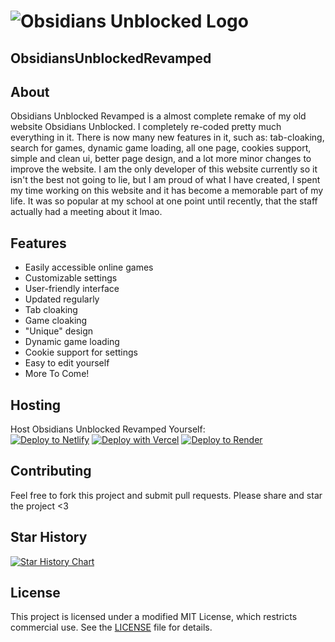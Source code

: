# ![Obsidians Unblocked Logo](https://obsidianig.com/assets/obsidians-unblocked-high-resolution-logo-transparent.png)  
**ObsidiansUnblockedRevamped**  
---

## About  
Obsidians Unblocked Revamped is a almost complete remake of my old website Obsidians Unblocked. I completely re-coded pretty much everything in it. There is now many new features in it, such as: tab-cloaking, search for games, dynamic game loading, all one page, cookies support, simple and clean ui, better page design, and a lot more minor changes to improve the website. I am the only developer of this website currently so it isn't the best not going to lie, but I am proud of what I have created, I spent my time working on this website and it has become a memorable part of my life. It was so popular at my school at one point until recently, that the staff actually had a meeting about it lmao.

## Features  
- Easily accessible online games  
- Customizable settings  
- User-friendly interface
- Updated regularly
- Tab cloaking
- Game cloaking
- "Unique" design
- Dynamic game loading
- Cookie support for settings
- Easy to edit yourself
- More To Come!

## Hosting  
Host Obsidians Unblocked Revamped Yourself:  
[![Deploy to Netlify](https://www.netlify.com/img/deploy/button.svg)](https://app.netlify.com/start/deploy?repository=https://github.com/Obsidian-ig/ObsidiansUnblockedRevamped) [![Deploy with Vercel](https://vercel.com/button)](https://vercel.com/new/clone?repository-url=https%3A%2F%2Fgithub.com%2FObsidian-ig%2FObsidiansUnblockedRevamped) [![Deploy to Render](https://render.com/images/deploy-to-render-button.svg)](https://render.com/deploy?repo=https://github.com/Obsidian-ig/ObsidiansUnblockedRevamped)


## Contributing  
Feel free to fork this project and submit pull requests. Please share and star the project <3


## Star History

<a href="https://star-history.com/#Obsidian-ig/ObsidiansUnblockedRevamped&Date">
 <picture>
   <source media="(prefers-color-scheme: dark)" srcset="https://api.star-history.com/svg?repos=Obsidian-ig/ObsidiansUnblockedRevamped&type=Date&theme=dark" />
   <source media="(prefers-color-scheme: light)" srcset="https://api.star-history.com/svg?repos=Obsidian-ig/ObsidiansUnblockedRevamped&type=Date" />
   <img alt="Star History Chart" src="https://api.star-history.com/svg?repos=Obsidian-ig/ObsidiansUnblockedRevamped&type=Date" />
 </picture>
</a>

## License  
This project is licensed under a modified MIT License, which restricts commercial use. See the [LICENSE](LICENSE) file for details.

